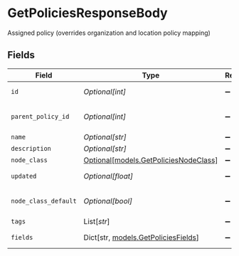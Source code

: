 # GetPoliciesResponseBody

Assigned policy (overrides organization and location policy mapping)


## Fields

| Field                                                                      | Type                                                                       | Required                                                                   | Description                                                                |
| -------------------------------------------------------------------------- | -------------------------------------------------------------------------- | -------------------------------------------------------------------------- | -------------------------------------------------------------------------- |
| `id`                                                                       | *Optional[int]*                                                            | :heavy_minus_sign:                                                         | Policy identifier                                                          |
| `parent_policy_id`                                                         | *Optional[int]*                                                            | :heavy_minus_sign:                                                         | Parent Policy identifier                                                   |
| `name`                                                                     | *Optional[str]*                                                            | :heavy_minus_sign:                                                         | Name                                                                       |
| `description`                                                              | *Optional[str]*                                                            | :heavy_minus_sign:                                                         | Description                                                                |
| `node_class`                                                               | [Optional[models.GetPoliciesNodeClass]](../models/getpoliciesnodeclass.md) | :heavy_minus_sign:                                                         | Node Class                                                                 |
| `updated`                                                                  | *Optional[float]*                                                          | :heavy_minus_sign:                                                         | Last update timestamp                                                      |
| `node_class_default`                                                       | *Optional[bool]*                                                           | :heavy_minus_sign:                                                         | Is Default Policy for Node Class                                           |
| `tags`                                                                     | List[*str*]                                                                | :heavy_minus_sign:                                                         | Tags                                                                       |
| `fields`                                                                   | Dict[str, [models.GetPoliciesFields](../models/getpoliciesfields.md)]      | :heavy_minus_sign:                                                         | Custom Fields                                                              |